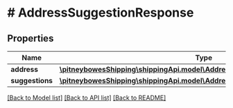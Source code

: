 # # AddressSuggestionResponse

## Properties

Name | Type | Description | Notes
------------ | ------------- | ------------- | -------------
**address** | [**\pitneybowesShipping\shippingApi.model\Address**](Address.md) |  | [optional] 
**suggestions** | [**\pitneybowesShipping\shippingApi.model\AddressSuggestionResponseSuggestions**](AddressSuggestionResponseSuggestions.md) |  | [optional] 

[[Back to Model list]](../../README.md#documentation-for-models) [[Back to API list]](../../README.md#documentation-for-api-endpoints) [[Back to README]](../../README.md)



